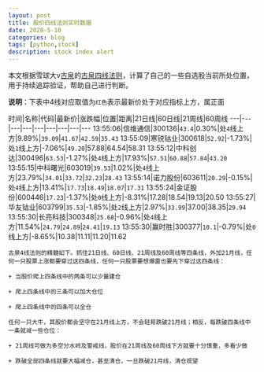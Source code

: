 ```yaml
---
layout: post
title: 股价四线法则实时数据
date: 2020-5-10
categories: blog
tags: [python,stock]
description: stock index alert
---
```



本文根据雪球大v[古泉](https://xueqiu.com/u/7148646888)的[古泉四线法则](https://xueqiu.com/7148646888/130498192)，计算了自己的一些自选股当前所处位置，用于持续追踪验证，帮助自己进行判断。

**说明**：下表中4线对应取值为`红色`表示最新价处于对应指标上方，属正面

时间|名称|代码|最新价|涨跌幅|位置|距离|21日线|60日线|21周线|60周线
---|---|---|---|---|---|---|---|---
13:55:06|信维通信|300136|`43.4`|0.30%|处`4`线上方|9.89%|`39.09`|`41.67`|`42.59`|`35.43`
13:55:09|寒锐钴业|300618|`52.92`|-1.73%|处`1`线上方|-7.06%|`49.20`|57.88|64.54|58.31
13:55:12|中科创达|300496|`63.53`|-1.27%|处`4`线上方|17.93%|`57.51`|`60.88`|`57.84`|`43.20`
13:55:15|中科曙光|603019|`39.53`|1.02%|处`4`线上方|23.79%|`34.01`|`33.72`|`32.23`|`28.43`
13:55:14|诺力股份|603611|`20.29`|-0.15%|处`4`线上方|13.41%|`17.73`|`18.49`|`18.07`|`17.31`
13:55:24|金证股份|600446|`17.23`|-1.37%|处`0`线上方|-8.31%|17.28|18.54|19.13|20.50
13:55:27|华友钴业|603799|`35.53`|-1.85%|处`2`线上方|2.97%|`33.99`|37.00|38.35|`29.94`
13:55:30|长亮科技|300348|`25.68`|-0.96%|处`4`线上方|11.54%|`24.79`|`24.89`|`24.41`|`19.13`
13:55:30|赢时胜|300377|`10.1`|-0.79%|处`0`线上方|-8.65%|10.38|11.11|11.20|11.62

```
古泉4线法则的精髓如下。抓住21日线、60日线、21周线及60周线等四条线，外加21月线，任何一只股票上涨都要穿过这四条线，任何一只股票要想爆雷也要先下穿过这四条线：

+ 当股价爬上四条线中的两条可以少量建仓

+ 爬上四条线中的三条可以加大仓位

+ 爬上四条线中的四条可以全仓

任何一只大牛，其股价都会坚守在21月线上方，不会轻易跌破21月线；相反，每跌破四条线中一条就减一些仓位：

+ 21周线可做为多空分水岭及警戒线，股价在21周线及60周线下方就要十分慎重，多看少做

+ 跌破全部四条线就要大幅减仓，甚至清仓，一旦跌破21月线，清仓观望
```
